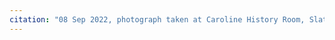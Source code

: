 ```yaml
---
citation: "08 Sep 2022, photograph taken at Caroline History Room, Slaterville Springs NY."
---
```

